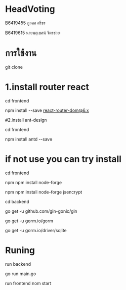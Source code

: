 # HeadVoting

B6419455 ภูวดล ศรีธร

B6419615 นายนฤเบศน์ จิตรช่วย

# การใช้งาน

git clone 

# 1.install router react

cd frontend

npm install --save react-router-dom@6.x

#2.install ant-design 

cd frontend

npm install antd --save

# if not use you can try install 

cd frontend

npm npm install node-forge 

npm npm install node-forge jsencrypt


cd backend

go get -u github.com/gin-gonic/gin

go get -u gorm.io/gorm

go get -u gorm.io/driver/sqlite

# Runing

run backend 

go run main.go

run frontend
nom start
